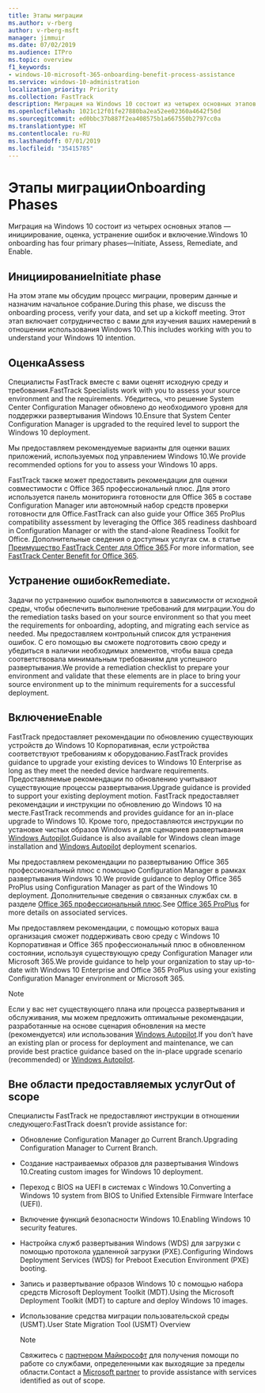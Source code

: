 ```yaml
---
title: Этапы миграции
ms.author: v-rberg
author: v-rberg-msft
manager: jimmuir
ms.date: 07/02/2019
ms.audience: ITPro
ms.topic: overview
f1_keywords:
- windows-10-microsoft-365-onboarding-benefit-process-assistance
ms.service: windows-10-administration
localization_priority: Priority
ms.collection: FastTrack
description: Миграция на Windows 10 состоит из четырех основных этапов — инициирование, оценка, устранение ошибок и включение.
ms.openlocfilehash: 1021c12f01fe27880ba2ea52ee02360a4642f50d
ms.sourcegitcommit: ed0bbc37b887f2ea408575b1a667550b2797cc0a
ms.translationtype: HT
ms.contentlocale: ru-RU
ms.lasthandoff: 07/01/2019
ms.locfileid: "35415785"
---
```

# <a name="onboarding-phases"></a><span data-ttu-id="54fd7-103">Этапы миграции</span><span class="sxs-lookup"><span data-stu-id="54fd7-103">Onboarding Phases</span></span>

<span data-ttu-id="54fd7-104">Миграция на Windows 10 состоит из четырех основных этапов — инициирование, оценка, устранение ошибок и включение.</span><span class="sxs-lookup"><span data-stu-id="54fd7-104">Windows 10 onboarding has four primary phases—Initiate, Assess, Remediate, and Enable.</span></span>

## <a name="initiate"></a><span data-ttu-id="54fd7-105">Инициирование</span><span class="sxs-lookup"><span data-stu-id="54fd7-105">Initiate phase</span></span>

<span data-ttu-id="54fd7-106">На этом этапе мы обсудим процесс миграции, проверим данные и назначим начальное собрание.</span><span class="sxs-lookup"><span data-stu-id="54fd7-106">During this phase, we discuss the onboarding process, verify your data, and set up a kickoff meeting.</span></span> <span data-ttu-id="54fd7-107">Этот этап включает сотрудничество с вами для изучения ваших намерений в отношении использования Windows 10.</span><span class="sxs-lookup"><span data-stu-id="54fd7-107">This includes working with you to understand your Windows 10 intention.</span></span>

## <a name="assess"></a><span data-ttu-id="54fd7-108">Оценка</span><span class="sxs-lookup"><span data-stu-id="54fd7-108">Assess</span></span>

<span data-ttu-id="54fd7-109">Специалисты FastTrack вместе с вами оценят исходную среду и требования.</span><span class="sxs-lookup"><span data-stu-id="54fd7-109">FastTrack Specialists work with you to assess your source environment and the requirements.</span></span> <span data-ttu-id="54fd7-110">Убедитесь, что решение System Center Configuration Manager обновлено до необходимого уровня для поддержки развертывания Windows 10.</span><span class="sxs-lookup"><span data-stu-id="54fd7-110">Ensure that System Center Configuration Manager is upgraded to the required level to support the Windows 10 deployment.</span></span> 

<span data-ttu-id="54fd7-111">Мы предоставляем рекомендуемые варианты для оценки ваших приложений, используемых под управлением Windows 10.</span><span class="sxs-lookup"><span data-stu-id="54fd7-111">We provide recommended options for you to assess your Windows 10 apps.</span></span>

<span data-ttu-id="54fd7-112">FastTrack также может предоставить рекомендации для оценки совместимости с Office 365 профессиональный плюс. Для этого используется панель мониторинга готовности для Office 365 в составе Configuration Manager или автономный набор средств проверки готовности для Office.</span><span class="sxs-lookup"><span data-stu-id="54fd7-112">FastTrack can also guide your Office 365 ProPlus compatibility assessment by leveraging the Office 365 readiness dashboard in Configuration Manager or with the stand-alone Readiness Toolkit for Office.</span></span> <span data-ttu-id="54fd7-113">Дополнительные сведения о доступных услугах см. в статье [Преимущество FastTrack Center для Office 365](O365-fasttrack-benefit-for-office-365.md).</span><span class="sxs-lookup"><span data-stu-id="54fd7-113">For more information, see [FastTrack Center Benefit for Office 365](O365-fasttrack-benefit-for-office-365.md).</span></span> 

## <a name="remediate"></a><span data-ttu-id="54fd7-114">Устранение ошибок</span><span class="sxs-lookup"><span data-stu-id="54fd7-114">Remediate.</span></span>

<span data-ttu-id="54fd7-115">Задачи по устранению ошибок выполняются в зависимости от исходной среды, чтобы обеспечить выполнение требований для миграции.</span><span class="sxs-lookup"><span data-stu-id="54fd7-115">You do the remediation tasks based on your source environment so that you meet the requirements for onboarding, adopting, and migrating each service as needed.</span></span> <span data-ttu-id="54fd7-116">Мы предоставляем контрольный список для устранения ошибок. С его помощью вы сможете подготовить свою среду и убедиться в наличии необходимых элементов, чтобы ваша среда соответствовала минимальным требованиям для успешного развертывания.</span><span class="sxs-lookup"><span data-stu-id="54fd7-116">We provide a remediation checklist to prepare your environment and validate that these elements are in place to bring your source environment up to the minimum requirements for a successful deployment.</span></span> 

## <a name="enable"></a><span data-ttu-id="54fd7-117">Включение</span><span class="sxs-lookup"><span data-stu-id="54fd7-117">Enable</span></span>

<span data-ttu-id="54fd7-118">FastTrack предоставляет рекомендации по обновлению существующих устройств до Windows 10 Корпоративная, если устройства соответствуют требованиям к оборудованию.</span><span class="sxs-lookup"><span data-stu-id="54fd7-118">FastTrack provides guidance to upgrade your existing devices to Windows 10 Enterprise as long as they meet the needed device hardware requirements.</span></span> <span data-ttu-id="54fd7-119">Предоставляемые рекомендации по обновлению учитывают существующие процессы развертывания.</span><span class="sxs-lookup"><span data-stu-id="54fd7-119">Upgrade guidance is provided to support your existing deployment motion.</span></span> <span data-ttu-id="54fd7-120">FastTrack предоставляет рекомендации и инструкции по обновлению до Windows 10 на месте.</span><span class="sxs-lookup"><span data-stu-id="54fd7-120">FastTrack recommends and provides guidance for an in-place upgrade to Windows 10.</span></span> <span data-ttu-id="54fd7-121">Кроме того, предоставляются инструкции по установке чистых образов Windows и для сценариев развертывания [Windows Autopilot](EMS-onboarding-phases.md#windows-autopilot).</span><span class="sxs-lookup"><span data-stu-id="54fd7-121">Guidance is also available for Windows clean image installation and [Windows Autopilot](EMS-onboarding-phases.md#windows-autopilot) deployment scenarios.</span></span> 

<span data-ttu-id="54fd7-122">Мы предоставляем рекомендации по развертыванию Office 365 профессиональный плюс с помощью Configuration Manager в рамках развертывания Windows 10.</span><span class="sxs-lookup"><span data-stu-id="54fd7-122">We provide guidance to deploy Office 365 ProPlus using Configuration Manager as part of the Windows 10 deployment.</span></span> <span data-ttu-id="54fd7-123">Дополнительные сведения о связанных службах см. в разделе [Office 365 профессиональный плюс](O365-onboarding-and-migration.md#office-365-proplus).</span><span class="sxs-lookup"><span data-stu-id="54fd7-123">See [Office 365 ProPlus](O365-onboarding-and-migration.md#office-365-proplus) for more details on associated services.</span></span>

<span data-ttu-id="54fd7-124">Мы предоставляем рекомендации, с помощью которых ваша организация сможет поддерживать свою среду с Windows 10 Корпоративная и Office 365 профессиональный плюс в обновленном состоянии, используя существующую среду Configuration Manager или Microsoft 365.</span><span class="sxs-lookup"><span data-stu-id="54fd7-124">We provide guidance to help your organization to stay up-to-date with Windows 10 Enterprise and Office 365 ProPlus using your existing Configuration Manager environment or Microsoft 365.</span></span>

> [!NOTE]
> <span data-ttu-id="54fd7-125">Если у вас нет существующего плана или процесса развертывания и обслуживания, мы можем предложить оптимальные рекомендации, разработанные на основе сценария обновления на месте (рекомендуется) или использования [Windows Autopilot](EMS-onboarding-phases.md#windows-autopilot).</span><span class="sxs-lookup"><span data-stu-id="54fd7-125">If you don’t have an existing plan or process for deployment and maintenance, we can provide best practice guidance based on the in-place upgrade scenario (recommended) or [Windows Autopilot](EMS-onboarding-phases.md#windows-autopilot).</span></span>

## <a name="out-of-scope"></a><span data-ttu-id="54fd7-126">Вне области предоставляемых услуг</span><span class="sxs-lookup"><span data-stu-id="54fd7-126">Out of scope</span></span>

<span data-ttu-id="54fd7-127">Специалисты FastTrack не предоставляют инструкции в отношении следующего:</span><span class="sxs-lookup"><span data-stu-id="54fd7-127">FastTrack doesn’t provide assistance for:</span></span>

- <span data-ttu-id="54fd7-128">Обновление Configuration Manager до Current Branch.</span><span class="sxs-lookup"><span data-stu-id="54fd7-128">Upgrading Configuration Manager to Current Branch.</span></span>
- <span data-ttu-id="54fd7-129">Создание настраиваемых образов для развертывания Windows 10.</span><span class="sxs-lookup"><span data-stu-id="54fd7-129">Creating custom images for Windows 10 deployment.</span></span>
- <span data-ttu-id="54fd7-130">Переход с BIOS на UEFI в системах с Windows 10.</span><span class="sxs-lookup"><span data-stu-id="54fd7-130">Converting a Windows 10 system from BIOS to Unified Extensible Firmware Interface (UEFI).</span></span>
- <span data-ttu-id="54fd7-131">Включение функций безопасности Windows 10.</span><span class="sxs-lookup"><span data-stu-id="54fd7-131">Enabling Windows 10 security features.</span></span> 
- <span data-ttu-id="54fd7-132">Настройка служб развертывания Windows (WDS) для загрузки с помощью протокола удаленной загрузки (PXE).</span><span class="sxs-lookup"><span data-stu-id="54fd7-132">Configuring Windows Deployment Services (WDS) for Preboot Execution Environment (PXE) booting.</span></span>
- <span data-ttu-id="54fd7-133">Запись и развертывание образов Windows 10 с помощью набора средств Microsoft Deployment Toolkit (MDT).</span><span class="sxs-lookup"><span data-stu-id="54fd7-133">Using the Microsoft Deployment Toolkit (MDT) to capture and deploy Windows 10 images.</span></span>
- <span data-ttu-id="54fd7-134">Использование средства миграции пользовательской среды (USMT).</span><span class="sxs-lookup"><span data-stu-id="54fd7-134">User State Migration Tool (USMT) Overview</span></span>

  > [!NOTE]
  > <span data-ttu-id="54fd7-135">Свяжитесь с [партнером Майкрософт](https://go.microsoft.com/fwlink/?linkid=2080150) для получения помощи по работе со службами, определенными как выходящие за пределы области.</span><span class="sxs-lookup"><span data-stu-id="54fd7-135">Contact a [Microsoft partner](https://go.microsoft.com/fwlink/?linkid=2080150) to provide assistance with services identified as out of scope.</span></span>

 